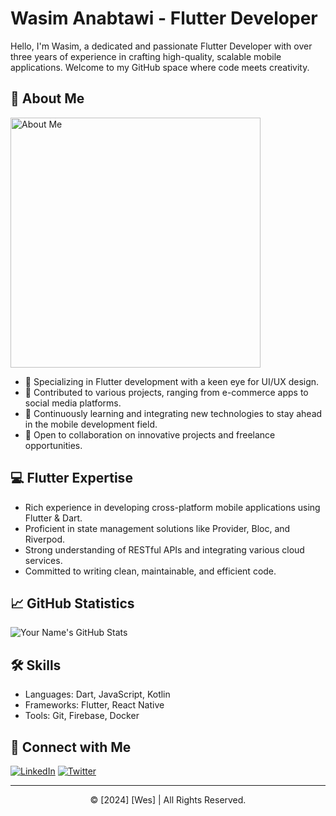 # Wasim Anabtawi - Flutter Developer

Hello, I'm Wasim, a dedicated and passionate Flutter Developer with over three years of experience in crafting high-quality, scalable mobile applications. Welcome to my GitHub space where code meets creativity.

## 🚀 About Me

<img src="https://example.com/your-professional-animated-gif-url.gif" alt="About Me" width="400" />

- 🌟 Specializing in Flutter development with a keen eye for UI/UX design.
- 🔭 Contributed to various projects, ranging from e-commerce apps to social media platforms.
- 🌱 Continuously learning and integrating new technologies to stay ahead in the mobile development field.
- 💼 Open to collaboration on innovative projects and freelance opportunities.

## 💻 Flutter Expertise

- Rich experience in developing cross-platform mobile applications using Flutter & Dart.
- Proficient in state management solutions like Provider, Bloc, and Riverpod.
- Strong understanding of RESTful APIs and integrating various cloud services.
- Committed to writing clean, maintainable, and efficient code.

## 📈 GitHub Statistics

![Your Name's GitHub Stats](https://github-readme-stats.vercel.app/api?username=WasimAnabtawi&show_icons=true&count_private=true&theme=vue)

## 🛠 Skills

- Languages: Dart, JavaScript, Kotlin
- Frameworks: Flutter, React Native
- Tools: Git, Firebase, Docker

## 🔗 Connect with Me

[![LinkedIn](https://img.shields.io/badge/-LinkedIn-0077B5?style=flat-square&logo=LinkedIn&logoColor=white)](https://www.linkedin.com/in/your-linkedin/)
[![Twitter](https://img.shields.io/badge/-Twitter-1DA1F2?style=flat-square&logo=Twitter&logoColor=white)](https://twitter.com/your-twitter)

---

<p align="center">
  &copy; [2024] [Wes] | All Rights Reserved.
</p>
